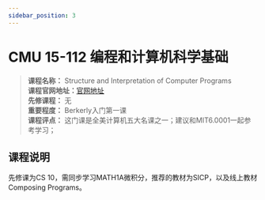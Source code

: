 ```yaml
---
sidebar_position: 3
---
```


# CMU 15-112 编程和计算机科学基础




>**课程名称：** Structure and Interpretation of Computer Programs  
**课程官网地址：**[官网地址](https://www.cs.cmu.edu/~112/)  
**先修课程：** 无  
**重要程度：** Berkerly入门第一课    
**课程评点：** 这门课是全美计算机五大名课之一；建议和MIT6.0001一起参考学习；

## 课程说明
先修课为CS 10，需同步学习MATH1A微积分，推荐的教材为SICP，以及线上教材Composing Programs。






